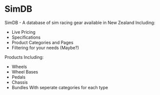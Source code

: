 # SimDB
SimDB - A database of sim racing gear available in New Zealand
Including:
- Live Pricing
- Specifications
- Product Categories and Pages
- Filtering for your needs (Maybe?)

Products Including:
- Wheels
- Wheel Bases
- Pedals
- Chassis
- Bundles
With seperate categories for each type
